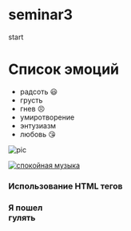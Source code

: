 # seminar3
start

# Список эмоций

- радсоть :smiley:
- грусть
- гнев :persevere:
- умиротворение
- энтузиазм
- любовь :kissing_heart:

![pic](https://ru.wikipedia.org/wiki/Лес#/media/Файл:Diližanská_př%C3%ADroda.jpg)

[![спокойная музыка](https://encrypted-tbn0.gstatic.com/images?q=tbn:ANd9GcTj1VdC0E7R-P-gkBdQQJf6A7YgZDuJLvNwMRjajPQOqQ&s)](https://www.youtube.com/watch?v=S7U8ExhCK50)


### Использование HTML тегов
### Я пошел <br> гулять

